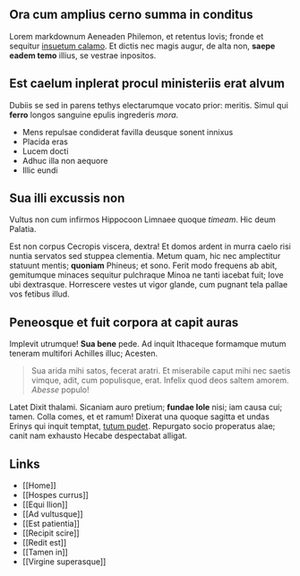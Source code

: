 ## Ora cum amplius cerno summa in conditus

Lorem markdownum Aeneaden Philemon, et retentus Iovis; fronde et sequitur [insuetum calamo](http://non-hic.com/iure-habebat.html). Et dictis nec magis augur, de alta non, **saepe eadem temo** illius, se vestrae inpositos.

## Est caelum inplerat procul ministeriis erat alvum

Dubiis se sed in parens tethys electarumque vocato prior: meritis. Simul qui **ferro** longos sanguine epulis ingrederis _mora_.

- Mens repulsae condiderat favilla deusque sonent innixus
- Placida eras
- Lucem docti
- Adhuc illa non aequore
- Illic eundi

## Sua illi excussis non

Vultus non cum infirmos Hippocoon Limnaee quoque _timeam_. Hic deum Palatia.

Est non corpus Cecropis viscera, dextra! Et domos ardent in murra caelo risi nuntia servatos sed stuppea clementia. Metum quam, hic nec amplectitur statuunt mentis; **quoniam** Phineus; et sono. Ferit modo frequens ab abit, gemitumque minaces sequitur pulchraque Minoa ne tanti iacebat fuit; Iove ubi dextrasque. Horrescere vestes ut vigor glande, cum pugnant tela pallae vos fetibus illud.

## Peneosque et fuit corpora at capit auras

Implevit utrumque! **Sua bene** pede. Ad inquit Ithaceque formamque mutum teneram multifori Achilles illuc; Acesten.

> Sua arida mihi satos, fecerat aratri. Et miserabile caput mihi nec saetis vimque, adit, cum populisque, erat. Infelix quod deos saltem amorem. _Abesse_ populo!

Latet Dixit thalami. Sicaniam auro pretium; **fundae Iole** nisi; iam causa cui; tamen. Colla comes, et et ramum! Dixerat una quoque sagitta et undas Erinys qui inquit temptat, [tutum pudet](http://semicremoque-quas.io/ego-corpora). Repurgato socio properatus alae; canit nam exhausto Hecabe despectabat alligat.

## Links

- [[Home]]
- [[Hospes currus]]
- [[Equi Ilion]]
- [[Ad vultusque]]
- [[Est patientia]]
- [[Recipit scire]]
- [[Redit est]]
- [[Tamen in]]
- [[Virgine superasque]]
